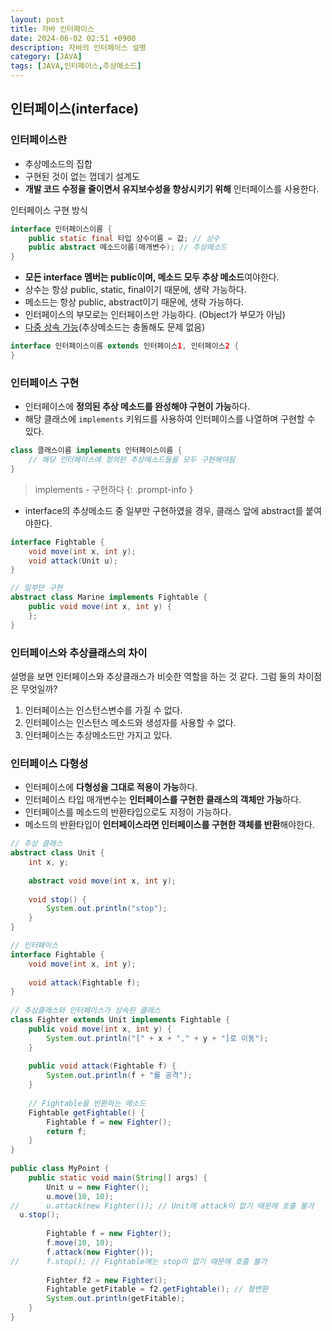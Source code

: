 ```yaml
---
layout: post
title: 자바 인터페이스
date: 2024-06-02 02:51 +0900
description: 자바의 인터페이스 설명
category: [JAVA]
tags: [JAVA,인터페이스,추상메소드]
---
```

## 인터페이스(interface)
### 인터페이스란
- 추상메소드의 집합
- 구현된 것이 없는 껍데기 설계도
- **개발 코드 수정을 줄이면서 유지보수성을 향상시키기 위해** 인터페이스를 사용한다.

인터페이스 구현 방식
```java
interface 인터페이스이름 {
	public static final 타입 상수이름 = 값; // 상수
	public abstract 메소드이름(매개변수); // 추상메소드
}
```
- **모든 interface 멤버는 public이며, 메소드 모두 추상 메소드**여야한다.
- 상수는 항상 public, static, final이기 때문에, 생략 가능하다.
- 메소드는 항상 public, abstract이기 때문에, 생략 가능하다.
- 인터페이스의 부모로는 인터페이스만 가능하다. (Object가 부모가 아님)
- <ins>다중 상속 가능</ins>(추상메소드는 충돌해도 문제 없음)

```java
interface 인터페이스이름 extends 인터페이스1, 인터페이스2 {
}
```

### 인터페이스 구현
- 인터페이스에 **정의된 추상 메소드를 완성해야 구현이 가능**하다.
- 해당 클래스에 `implements` 키워드를 사용하여 인터페이스를 나열하며 구현할 수 있다.
```java
class 클래스이름 implements 인터페이스이름 {
	// 해당 인터페이스에 정의된 추상메소드들을 모두 구현해야됨
}
```

> implements - 구현하다
{: .prompt-info }

- interface의 추상메소드 중 일부만 구현하였을 경우, 클래스 앞에 abstract를 붙여야한다.

```java
interface Fightable {
	void move(int x, int y);
	void attack(Unit u);
}

// 일부만 구현
abstract class Marine implements Fightable {
	public void move(int x, int y) {
	};
}
```

### 인터페이스와 추상클래스의 차이
설명을 보면 인터페이스와 추상클래스가 비슷한 역할을 하는 것 같다.
그럼 둘의 차이점은 무엇일까?
1. 인터페이스는 인스턴스변수를 가질 수 없다.
2. 인터페이스는 인스턴스 메소드와 생성자를 사용할 수 없다.
3. 인터페이스는 추상메소드만 가지고 있다.

### 인터페이스 다형성
- 인터페이스에 **다형성을 그대로 적용이 가능**하다.
- 인터페이스 타입 매개변수는 **인터페이스를 구현한 클래스의 객체만 가능**하다.
- 인터페이스를 메소드의 반환타입으로도 지정이 가능하다.
- 메소드의 반환타입이 **인터페이스라면 인터페이스를 구현한 객체를 반환**해야한다.

```java
// 추상 클래스
abstract class Unit {  
    int x, y;  
  
    abstract void move(int x, int y);  
  
    void stop() {  
        System.out.println("stop");  
    }  
}  

// 인터페이스
interface Fightable {  
    void move(int x, int y);  
  
    void attack(Fightable f);  
}  
 
// 추상클래스와 인터페이스가 상속된 클래스 
class Fighter extends Unit implements Fightable {  
    public void move(int x, int y) {  
        System.out.println("[" + x + "," + y + "]로 이동");  
    }  
  
    public void attack(Fightable f) {  
        System.out.println(f + "를 공격");  
    }  
  
    // Fightable을 반환하는 메소드
    Fightable getFightable() {  
        Fightable f = new Fighter();  
        return f;  
    }  
}  
  
public class MyPoint {  
    public static void main(String[] args) {  
        Unit u = new Fighter();  
        u.move(10, 10);  
//      u.attack(new Fighter()); // Unit에 attack이 없기 때문에 호출 불가  
  u.stop();  
  
        Fightable f = new Fighter();  
        f.move(10, 10);  
        f.attack(new Fighter());  
//      f.stop(); // Fightable에는 stop이 없기 때문에 호출 불가  
  
		Fighter f2 = new Fighter();  
        Fightable getFitable = f2.getFightable(); // 형변환  
		System.out.println(getFitable);  
    }  
}
```

